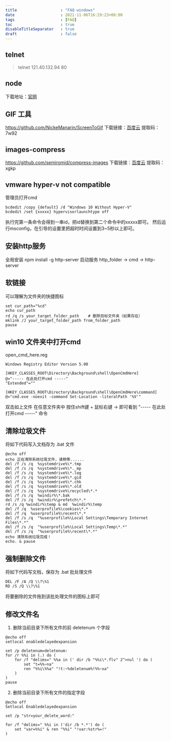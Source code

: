 ```yaml
---
title                   : "FAQ windows"
date                    : 2021-11-06T16:29:23+08:00
tags        			: [FAQ]
toc                     : true
disableTitleSeparator   : true
draft                   : false
---
```


## telnet

> telnet 121.40.132.94 80

## node

下载地址：[官网](https://nodejs.org/en/)

## GIF 工具

https://github.com/NickeManarin/ScreenToGif
下载链接：[百度云](https://pan.baidu.com/s/1Mj5nNfBFHkDHIaFVgrnanA) 提取码：7w92

## images-compress

https://github.com/semiromid/compress-images
下载链接：[百度云](https://pan.baidu.com/s/1nk51kV0zLuwQAbtRhPORTw) 提取码：xgkp

## vmware hyper-v not compatible

管理员打开cmd

```shell
bcdedit /copy {default} /d "Windows 10 Without Hyper-V" 
bcdedit /set {xxxxx} hypervisorlaunchtype off
```

执行完第一条命令会得到一串id，把id替换到第二个命令中的xxxxx即可。
然后运行msconfig，在引导的设置里把超时时间设置到3~5秒以上即可。

## 安装http服务

全局安装
npm install -g http-server 
启动服务
http_folder -> cmd -> http-server

## 软链接

可以理解为文件夹的快捷图标

```shell
set cur_path="%cd"
echo cur_path
rd /q /s your_target_folder_path 	# 删除目标文件夹（如果存在）
mklink /J your_target_folder_path from_folder_path
pause
```

## win10 文件夹中打开cmd

open_cmd_here.reg

```shell
Windows Registry Editor Version 5.00

[HKEY_CLASSES_ROOT\Directory\Background\shell\OpenCmdHere]
@="----- 在此处打开cmd -----"
"Extended"=""

[HKEY_CLASSES_ROOT\Directory\Background\shell\OpenCmdHere\command]
@="cmd.exe -noexit -command Set-Location -literalPath '%V'" 
```

双击如上文件
在任意文件夹中 按住shift键 + 鼠标右键 -> 即可看到 "----- 在此处打开cmd -----" 命令

## 清除垃圾文件

将如下代码写入文档存为 .bat 文件

```shell
@echo off
echo 正在清除系统垃圾文件，请稍等......
del /f /s /q  %systemdrive%\*.tmp
del /f /s /q  %systemdrive%\*._mp
del /f /s /q  %systemdrive%\*.log
del /f /s /q  %systemdrive%\*.gid
del /f /s /q  %systemdrive%\*.chk
del /f /s /q  %systemdrive%\*.old
del /f /s /q  %systemdrive%\recycled\*.*
del /f /s /q  %windir%\*.bak
del /f /s /q  %windir%\prefetch\*.*
rd /s /q %windir%\temp & md  %windir%\temp
del /f /q  %userprofile%\cookies\*.*
del /f /q  %userprofile%\recent\*.*
del /f /s /q  "%userprofile%\Local Settings\Temporary Internet Files\*.*"
del /f /s /q  "%userprofile%\Local Settings\Temp\*.*"
del /f /s /q  "%userprofile%\recent\*.*"
echo 清除系统垃圾完成！
echo. & pause
```

## 强制删除文件

将如下代码写文档，保存为 .bat 批处理文件

```shell
DEL /F /A /Q \\?\%1
RD /S /Q \\?\%1
```

将要删除的文件拖到该批处理文件的图标上即可

## 修改文件名

1. 删除当前目录下所有文件的前 deletenum 个字段

```shell
@echo off
setlocal enabledelayedexpansion
 
set /p deletenum=deletenum:
for /r %%i in (.) do (
    for /f "delims=" %%a in (' dir /b "%%i\*.flv" 2^>nul ') do (
		set "t=%%~na"
        ren "%%i\%%a" "!t:~%deletenum%!%%~xa"
    )
)
pause
```

2. 删除当前目录下所有文件的指定字段

```shell
@echo off
Setlocal Enabledelayedexpansion

set /p "str=your_delete_word:"

for /f "delims=" %%i in ('dir /b *.*') do (
	set "var=%%i" & ren "%%i" "!var:%str%=!"
)
```

